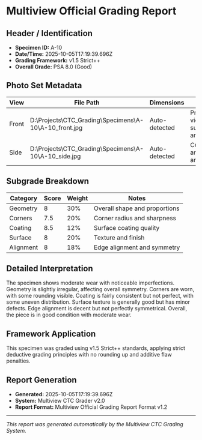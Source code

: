 # Multiview Official Grading Report

## Header / Identification
- **Specimen ID:** A-10
- **Date/Time:** 2025-10-05T17:19:39.696Z
- **Grading Framework:** v1.5 Strict++
- **Overall Grade:** PSA 8.0 (Good)

## Photo Set Metadata
| View | File Path | Dimensions | Notes |
|------|-----------|------------|-------|
| Front | D:\Projects\CTC_Grading\Specimens\A-10\A-10_front.jpg | Auto-detected | Primary view for surface analysis |
| Side | D:\Projects\CTC_Grading\Specimens\A-10\A-10_side.jpg | Auto-detected | Curvature and edge analysis |

## Subgrade Breakdown
| Category | Score | Weight | Notes |
|----------|-------|--------|-------|
| Geometry | 8 | 30% | Overall shape and proportions |
| Corners | 7.5 | 20% | Corner radius and sharpness |
| Coating | 8.5 | 12% | Surface coating quality |
| Surface | 8 | 20% | Texture and finish |
| Alignment | 8 | 18% | Edge alignment and symmetry |

## Detailed Interpretation
The specimen shows moderate wear with noticeable imperfections. Geometry is slightly irregular, affecting overall symmetry. Corners are worn, with some rounding visible. Coating is fairly consistent but not perfect, with some uneven distribution. Surface texture is generally good but has minor defects. Edge alignment is decent but not perfectly symmetrical. Overall, the piece is in good condition with moderate wear.

## Framework Application
This specimen was graded using v1.5 Strict++ standards, applying strict deductive grading principles with no rounding up and additive flaw penalties.

## Report Generation
- **Generated:** 2025-10-05T17:19:39.696Z
- **System:** Multiview CTC Grader v2.0
- **Report Format:** Multiview Official Grading Report Format v1.2

---
*This report was generated automatically by the Multiview CTC Grading System.*
